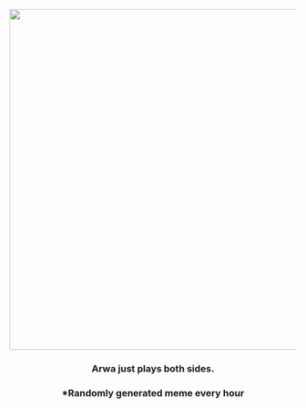 <p align="center">
        <img src="https://i.redd.it/372sg8aybwk91.jpg" width="600" height="600">
        </p>
        <h3 align="center">Arwa just plays both sides.</h3>
        <h3 align="center">*Randomly generated meme every hour</h3>
    